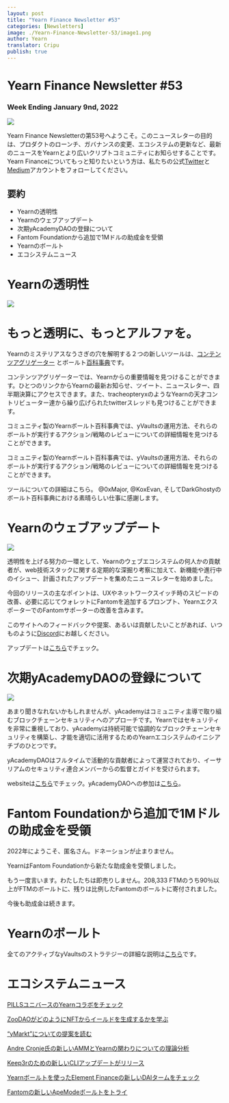```yaml
---
layout: post
title: "Yearn Finance Newsletter #53"
categories: [Newsletters]
image: ./Yearn-Finance-Newsletter-53/image1.png
author: Yearn
translator: Cripu
publish: true
---
```


# Yearn Finance Newsletter #53

### Week Ending January 9nd, 2022

![](image1.png)

Yearn Finance Newsletterの第53号へようこそ。このニュースレターの目的は、プロダクトのローンチ、ガバナンスの変更、エコシステムの更新など、最新のニュースをYearnとより広いクリプトコミュニティにお知らせすることです。Yearn Financeについてもっと知りたいという方は、私たちの公式[Twitter](https://twitter.com/iearnfinance)と[Medium](https://medium.com/iearn)アカウントをフォローしてください。

## 要約

- Yearnの透明性
- Yearnのウェブアップデート
- 次期yAcademyDAOの登録について
- Fantom Foundationから追加で1Mドルの助成金を受領
- Yearnのボールト
- エコシステムニュース

# Yearnの透明性

![](image2.png)

# もっと透明に、もっとアルファを。

Yearnのミステリアスなうさぎの穴を解明する２つの新しいツールは、[コンテンツアグリゲーター](https://blog.yearn.finance/) とボールト[百科事典](https://vaults.yearn.finance/)です。

コンテンツアグリゲーターでは、Yearnからの重要情報を見つけることができます。ひとつのリンクからYearnの最新お知らせ、ツイート、ニュースレター、四半期決算にアクセスできます。また、tracheopteryxのようなYearnの天才コントリビューター達から繰り広げられたtwitterスレッドも見つけることができます。

コミュニティ製のYearnボールト百科事典では、yVaultsの運用方法、それらのボールトが実行するアクション/戦略のレビューについての詳細情報を見つけることができます。

コミュニティ製のYearnボールト百科事典では、yVaultsの運用方法、それらのボールトが実行するアクション/戦略のレビューについての詳細情報を見つけることができます。

ツールについての詳細はこちら。 @0xMajor, @KoxEvan, そしてDarkGhostyのボールト百科事典における素晴らしい仕事に感謝します。

# Yearnのウェブアップデート

![](image3.png)

透明性を上げる努力の一環として、Yearnのウェブエコシステムの何人かの貢献者が、web技術スタックに関する定期的な深掘り考察に加えて、新機能や進行中のイシュー、計画されたアップデートを集めたニュースレターを始めました。

今回のリリースの主なポイントは、UXやネットワークスイッチ時のスピードの改善、必要に応じてウォレットにFantomを追加するプロンプト、YearnエクスポーターでのFantomサポーターの改善を含みます。

このサイトへのフィードバックや提案、あるいは貢献したいことがあれば、いつものように[Discord](https://discord.com/invite/yearn)にお越しください。

アップデートは[こちら](https://yearnweb.substack.com/p/update-jan-5-2022?showWelcome=true)でチェック。

# 次期yAcademyDAOの登録について

![](image4.png)

あまり聞きなれないかもしれませんが、yAcademyはコミュニティ主導で取り組むブロックチェーンセキュリティへのアプローチです。Yearnではセキュリティを非常に重視しており、yAcademyは持続可能で協調的なブロックチェーンセキュリティを構築し、才能を適切に活用するためのYearnエコシステムのイニシアチブのひとつです。

yAcademyDAOはフルタイムで活動的な貢献者によって運営されており、イーサリアムのセキュリティ連合メンバーからの監督とガイドを受けられます。

websiteは[こちら](https://yacademy.github.io/)でチェック。yAcademyDAOへの参加は[こちら](https://docs.google.com/forms/d/e/1FAIpQLSfc5VUYOyG_cRpiRkymJOVoHluFOuiYMRONX-R7xRuvWM25Xg/viewform)。

# Fantom Foundationから追加で1Mドルの助成金を受領

2022年にようこそ、匿名さん。ドネーションが止まりません。

YearnはFantom Foundationから新たな助成金を受領しました。

もう一度言います。わたしたちは即売りしません。208,333 FTMのうち90％以上がFTMのボールトに、残りは比例したFantomのボールトに寄付されました。

今後も助成金は続きます。

# Yearnのボールト

全てのアクティブなyVaultsのストラテジーの詳細な説明は[こちら](https://medium.com/yearn-state-of-the-vaults/the-vaults-at-yearn-9237905ffed3)です。

# エコシステムニュース

[PILLSユニバースのYearnコラボをチェック](https://twitter.com/pillsuniverse/status/1478321675510763520)

[ZooDAOがどのようにNFTからイールドを生成するかを学ぶ](https://twitter.com/ZooDAO/status/1480244287526916105)

[“yMarkt”についての提案を読む](https://gov.yearn.finance/t/proposal-ymarkt-the-best-buybacks-can-get/12166)

[Andre Cronje氏の新しいAMMとYearnの関わりについての理論分析](https://gov.yearn.finance/t/yfi-solid-theorycrafting/12181)

[Keep3rのための新しいCLIアップデートがリリース](https://twitter.com/DeFi_Wonderland/status/1478061081956343812)

[Yearnボールトを使ったElement Financeの新しいDAIタームをチェック](https://twitter.com/element_fi/status/1478819507829293058)

[Fantomの新しいApeModeボールトをトライ](https://twitter.com/poolpitako/status/1479271890933923843)

